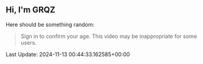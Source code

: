 ## Hi, I'm GRQZ
Here should be something random:  
> Sign in to confirm your age. This video may be inappropriate for some users.


Last Update: 2024-11-13 00:44:33.162585+00:00
